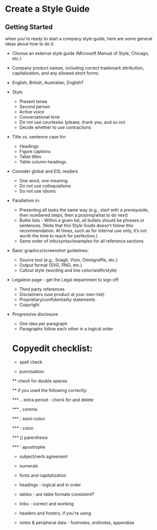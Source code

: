 

# Create a Style Guide



## Getting Started

when you're ready to start a company style guide, here are some general ideas about how to do it.

* Choose an external style guide (Microsoft Manual of Style, Chicago, etc.)
* Company product names, including correct trademark attribution, capitalization, and any allowed short forms.
* English, British, Australian, English?
* Style

  * Present tense
  * Second person
  * Active voice
  * Conversational tone
  * Do not use courtesies (please, thank you, and so on)
  * Decide whether to use contractions

* Title vs. sentence case for:

  * Headings
  * Figure captions
  * Table titles
  * Table column headings

* Consider global and ESL readers

  * One word, one meaning
  * Do not use colloquialisms
  * Do not use idioms

* Parallelism in:

  * Presenting all tasks the same way (e.g., start with a prerequisite, then numbered steps, then a postreq/what to do next)
  * Bullet lists - Within a given list, all bullets should be phrases or sentences. (Note that this Style Guide doesn’t follow this recommendation. At times, such as for internal use only, it’s not worth the time to reach for perfection.)
  * Same order of info/syntax/examples for all reference sections

* Basic graphics/screenshot guidelines:

  * Source tool (e.g., Snagit, Visio, Omnigraffle, etc.)
  * Output format (SVG, PNG, etc.)
  * Callout style (wording and line color/width/style)

* Legalese page - get the Legal department to sign off:

  * Third party references
  * Disclaimers (use product at your own risk)
  * Proprietary/confidentiality statements
  * Copyright

* Progressive disclosure

  * One idea per paragraph
  * Paragraphs follow each other in a logical order

  Copyedit checklist:
  ====================

  * spell check

  * punctuation:

  ** check for double spaces

  ** if you used the following correctly:

  *** .. extra period - check for and delete

  *** , comma

  *** ; semi-colon

  *** : colon

  *** () parenthesis

  *** ' apostrophe

  * subject/verb agreement

  * numerals

  * fonts and capitalization

  * headings - logical and in order

  * tables - are table formats consistent?

  * links - correct and working

  * headers and footers,  if you're using

  * notes & peripheral data - footnotes, endnotes, appendixe
